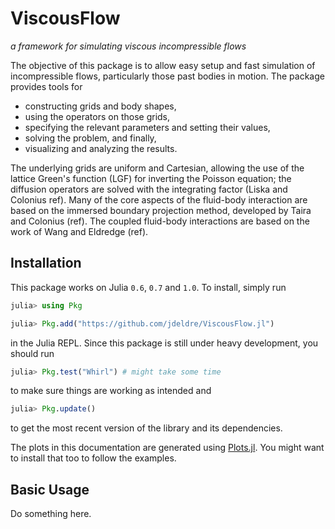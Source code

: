 # ViscousFlow

*a framework for simulating viscous incompressible flows*

The objective of this package is to allow easy setup and fast simulation of incompressible
flows, particularly those past bodies in motion. The package provides
tools for
- constructing grids and body shapes,
- using the operators on those grids,
- specifying the relevant parameters and setting their values,
- solving the problem, and finally,
- visualizing and analyzing the results.

The underlying grids are uniform and Cartesian, allowing the use of the lattice
Green's function (LGF) for inverting the Poisson equation; the diffusion operators are
solved with the integrating factor (Liska and Colonius ref). Many of the core aspects
of the fluid-body interaction are based on the immersed boundary projection method,
developed by Taira and Colonius (ref). The coupled fluid-body interactions are based
on the work of Wang and Eldredge (ref).


## Installation

This package works on Julia `0.6`, `0.7` and `1.0`.
To install, simply run
```julia
julia> using Pkg

julia> Pkg.add("https://github.com/jdeldre/ViscousFlow.jl")
```
in the Julia REPL.
Since this package is still under heavy development, you should run
```julia
julia> Pkg.test("Whirl") # might take some time
```
to make sure things are working as intended and
```julia
julia> Pkg.update()
```
to get the most recent version of the library and its dependencies.

The plots in this documentation are generated using [Plots.jl](http://docs.juliaplots.org/latest/).
You might want to install that too to follow the examples.

## Basic Usage

Do something here.
